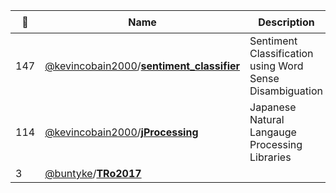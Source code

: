 |:star2: | Name | Description | 🌍|
|---|---|---|---|
|147|[@kevincobain2000](https://github.com/kevincobain2000)/[**sentiment_classifier**](https://github.com/kevincobain2000/sentiment_classifier)|Sentiment Classification using Word Sense Disambiguation||
|114|[@kevincobain2000](https://github.com/kevincobain2000)/[**jProcessing**](https://github.com/kevincobain2000/jProcessing)|Japanese Natural Langauge Processing Libraries|[:arrow_upper_right:](http://readthedocs.org/docs/jprocessing/en/latest/)|
|3|[@buntyke](https://github.com/buntyke)/[**TRo2017**](https://github.com/buntyke/TRo2017)|||

